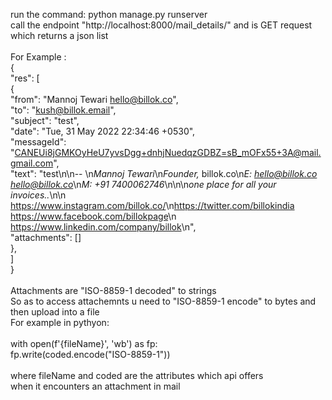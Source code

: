 run the command: python manage.py runserver  <br />
call the endpoint "http://localhost:8000/mail_details/" and is GET request <br />
which returns a json list <br /><br />
For Example :  <br />
{ <br />
    "res": [ <br />
        { <br />
            "from": "Mannoj Tewari <hello@billok.co>", <br />
            "to": "kush@billok.email", <br />
            "subject": "test", <br />
            "date": "Tue, 31 May 2022 22:34:46 +0530", <br />
            "messageId": "<CANEUi8jGMKOyHeU7yvsDgg+dnhjNuedqzGDBZ=sB_mOFx55+3A@mail.gmail.com>", <br />
            "text": "test\n\n-- \n*Mannoj Tewari*\n*Founder,* billok.co\n*E: hello@billok.co <hello@billok.co>*\n*M: +91 7400062746*\n\n\n*one place for all your invoices..*\n\n    <https://www.instagram.com/billok.co/>\n<https://twitter.com/billokindia>     <https://www.facebook.com/billokpage>\n    <https://www.linkedin.com/company/billok>\n", <br />
            "attachments": [] <br />
        }, <br />
    ] <br />
} <br />
 <br />
Attachments are "ISO-8859-1 decoded" to strings  <br />
So as to access attachemnts u need to "ISO-8859-1 encode" to bytes and then upload into a file <br />
For example in pythyon:  <br /><br />
with open(f'{fileName}', 'wb') as fp: <br />
    fp.write(coded.encode("ISO-8859-1")) <br />
 <br />
where fileName and coded are the attributes which api offers  <br />
when it encounters an attachment in mail <br />
